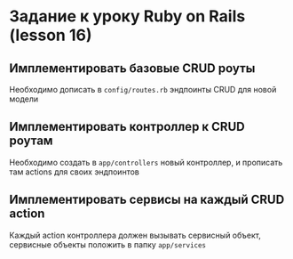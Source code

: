 # Задание к уроку Ruby on Rails (lesson 16)

## Имплементировать базовые CRUD роуты

Необходимо дописать в `config/routes.rb` эндпоинты CRUD для новой модели

## Имплементировать контроллер к CRUD роутам

Необходимо создать в `app/controllers` новый контроллер, и прописать там actions для своих эндпоинтов

## Имплементировать сервисы на каждый CRUD action

Каждый action контроллера должен вызывать сервисный объект, сервисные объекты положить в папку `app/services`
